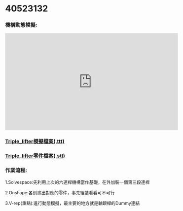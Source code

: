 # 40523132



### 機構動態模擬:

<iframe width="560" height="315" src="https://www.youtube.com/watch?v=rzoR57fh7eA" frameborder="0" allow="autoplay; encrypted-media" allowfullscreen></iframe>

### [Triple\_lifter模擬檔案\(.ttt\)](https://github.com/s40523132/My-own-blog/tree/gh-pages/w11-triple_lifter%E6%A8%A1%E6%93%AC%E6%AA%94%E6%A1%88)

### [Triple\_lifter零件檔案\(.stl\)](https://github.com/s40523132/My-own-blog/tree/gh-pages/w11-triple_lifter%E9%9B%B6%E4%BB%B6%E6%AA%94%E6%A1%88)

### 作業流程:

1.Solvespace:先利用上次的六連桿機構當作基礎，在外加裝一個第三段連桿

2.Onshape:各別畫出對應的零件，事先組裝看看可不可行

3.V-rep\(重點\):進行動態模擬，最主要的地方就是軸跟桿的Dummy連結



